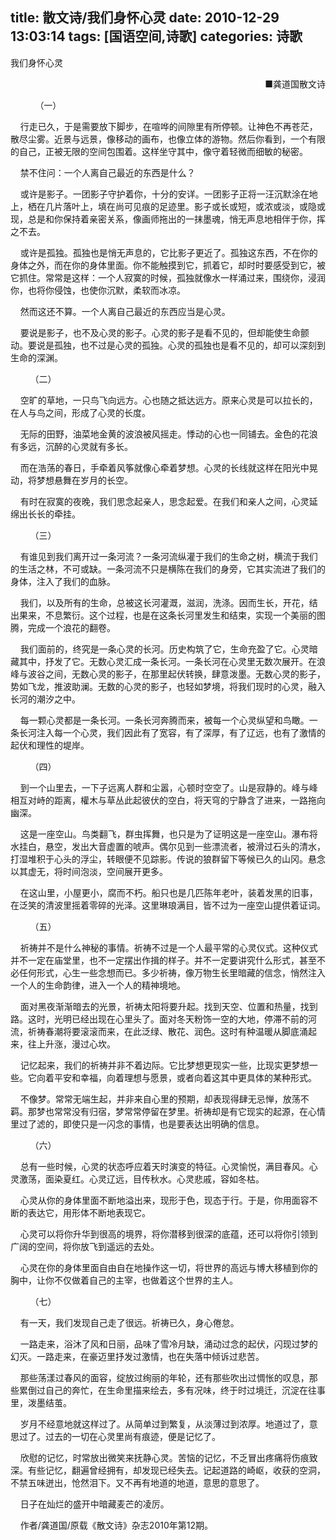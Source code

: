 title: 散文诗/我们身怀心灵
date: 2010-12-29 13:03:14
tags: [国语空间,诗歌]
categories: 诗歌
---
 <p>我们身怀心灵</p> 
 <p align="right">■龚道国散文诗</p> 
 <p> &nbsp;&nbsp;&nbsp;&nbsp;&nbsp;&nbsp;&nbsp;&nbsp;&nbsp;&nbsp;（一）</p> 
 <p>&nbsp;&nbsp;&nbsp; 行走已久，于是需要放下脚步，在喧哗的间隙里有所停顿。让神色不再苍茫，散尽尘雾。近景与远景，像移动的画布，也像立体的游物。然后你看到，一个有限的自己，正被无限的空间包围着。这样坐守其中，像守着轻微而细敏的秘密。</p> 
<!-- more --><p>&nbsp;&nbsp;&nbsp; 禁不住问：一个人离自己最近的东西是什么？</p> 
 <p>&nbsp;&nbsp;&nbsp; 或许是影子。一团影子守护着你，十分的安详。一团影子正将一汪沉默涂在地上，栖在几片落叶上，填在尚可见痕的足迹里。影子或长或短，或浓或淡，或隐或现，总是和你保持着亲密关系，像画师拖出的一抹墨魂，悄无声息地相伴于你，挥之不去。</p> 
 <p>&nbsp;&nbsp;&nbsp; 或许是孤独。孤独也是悄无声息的，它比影子更近了。孤独这东西，不在你的身体之外，而在你的身体里面。你不能触摸到它，抓着它，却时时要感受到它，被它抓住。常常是这样：一个人寂寞的时候，孤独就像水一样涌过来，围绕你，浸润你，也将你侵蚀，也使你沉默，柔软而冰凉。</p> 
 <p>&nbsp;&nbsp;&nbsp; 然而这还不算。一个人离自己最近的东西应当是心灵。</p> 
 <p>&nbsp;&nbsp;&nbsp; 要说是影子，也不及心灵的影子。心灵的影子是看不见的，但却能使生命颤动。要说是孤独，也不过是心灵的孤独。心灵的孤独也是看不见的，却可以深刻到生命的深渊。</p> 
 <p> &nbsp;&nbsp;&nbsp;&nbsp;&nbsp;&nbsp;&nbsp; （二）</p> 
 <p>&nbsp;&nbsp;&nbsp; 空旷的草地，一只鸟飞向远方。心也随之抵达远方。原来心灵是可以拉长的，在人与鸟之间，形成了心灵的长度。</p> 
 <p>&nbsp;&nbsp;&nbsp; 无际的田野，油菜地金黄的波浪被风摇走。悸动的心也一同铺去。金色的花浪有多远，沉醉的心灵就有多长。</p> 
 <p>&nbsp;&nbsp;&nbsp; 而在浩荡的春日，手牵着风筝就像心牵着梦想。心灵的长线就这样在阳光中晃动，将梦想悬舞在岁月的长空。</p> 
 <p>&nbsp;&nbsp;&nbsp; 有时在寂寞的夜晚，我们思念起亲人，思念起爱。在我们和亲人之间，心灵延绵出长长的牵挂。</p> 
 <p> &nbsp;&nbsp;&nbsp;&nbsp;&nbsp;&nbsp;&nbsp; （三）</p> 
 <p>&nbsp;&nbsp;&nbsp; 有谁见到我们离开过一条河流？一条河流纵灌于我们的生命之树，横流于我们的生活之林，不可或缺。一条河流不只是横陈在我们的身旁，它其实流进了我们的身体，注入了我们的血脉。</p> 
 <p>&nbsp;&nbsp;&nbsp; 我们，以及所有的生命，总被这长河灌溉，滋润，洗涤。因而生长，开花，结出果来，不息繁衍。这个过程，也是在这条长河里发生和结束，实现一个美丽的图腾，完成一个浪花的翻卷。</p> 
 <p>&nbsp;&nbsp;&nbsp; 我们面前的，终究是一条心灵的长河。历史构筑了它，生命充盈了它。心灵暗藏其中，抒发了它。无数心灵汇成一条长河。一条长河在心灵里无数次展开。在浪峰与波谷之间，无数心灵的影子，在那里起伏转换，肆意泼墨。无数心灵的影子，势如飞龙，推波助澜。无数的心灵的影子，也轻如梦境，将我们现时的心灵，融入长河的潮汐之中。</p> 
 <p>&nbsp;&nbsp;&nbsp; 每一颗心灵都是一条长河。一条长河奔腾而来，被每一个心灵纵望和鸟瞰。一条长河注入每一个心灵，我们因此有了宽容，有了深厚，有了辽远，也有了激情的起伏和理性的堤岸。</p> 
 <p> &nbsp;&nbsp;&nbsp;&nbsp;&nbsp;&nbsp;&nbsp; （四）</p> 
 <p>&nbsp;&nbsp;&nbsp; 到一个山里去，一下子远离人群和尘嚣，心顿时空空了。山是寂静的。峰与峰相互对峙的距离，權木与草丛此起彼伏的空白，将天穹的宁静含了进来，一路拖向幽深。</p> 
 <p>&nbsp;&nbsp;&nbsp; 这是一座空山。鸟类翻飞，群虫挥舞，也只是为了证明这是一座空山。瀑布将水挂白，悬空，发出大音虚置的唬声。偶尔见到一些漂流者，被滑过石头的清水，打湿堆积于心头的浮尘，转眼便不见踪影。传说的狼群留下等候已久的山冈。悬念以其虚无，将时间泡淡，空间展开更多。</p> 
 <p>&nbsp;&nbsp;&nbsp; 在这山里，小屋更小，腐而不朽。船只也是几匹陈年老叶，装着发黑的旧事，在泛笑的清波里摇着零碎的光泽。这里琳琅满目，皆不过为一座空山提供着证词。</p> 
 <p> &nbsp;&nbsp;&nbsp;&nbsp;&nbsp;&nbsp;&nbsp; （五）</p> 
 <p>&nbsp;&nbsp;&nbsp; 祈祷并不是什么神秘的事情。祈祷不过是一个人最平常的心灵仪式。这种仪式并不一定在庙堂里，也不一定摆出作揖的样子。并不一定要讲究什么形式，甚至不必任何形式，心生一些念想而已。多少祈祷，像万物生长里暗藏的信念，悄然注入一个人的生命韵律，进入一个人的精神境地。</p> 
 <p>&nbsp;&nbsp;&nbsp; 面对黑夜渐渐暗去的光景，祈祷太阳将要升起。找到天空、位置和热量，找到路。这时，光明已经出现在心里头了。面对冬天粉饰一空的大地，停滞不前的河流，祈祷春潮将要滚滚而来，在此泛绿、散花、润色。这时有种温暖从脚底涌起来，往上升涨，漫过心坎。</p> 
 <p>&nbsp;&nbsp;&nbsp; 记忆起来，我们的祈祷并非不着边际。它比梦想更现实一些，比现实更梦想一些。它向着平安和幸福，向着理想与愿景，或者向着这其中更具体的某种形式。</p> 
 <p>&nbsp;&nbsp;&nbsp; 不像梦。常常无端生起，并非来自心里的预期，却表现得肆无忌惮，放荡不羁。那梦也常常没有归宿，梦常常停留在梦里。祈祷却是有它现实的起源，在心情里过了滤的，即使只是一闪念的事情，也是要表达出明确的信息。</p> 
 <p> &nbsp;&nbsp;&nbsp;&nbsp;&nbsp;&nbsp;&nbsp; （六）</p> 
 <p>&nbsp;&nbsp;&nbsp; 总有一些时候，心灵的状态呼应着天时演变的特征。心灵愉悦，满目春风。心灵激荡，面染夏红。心灵辽远，目传秋水。心灵悲戚，容如冬枯。</p> 
 <p>&nbsp;&nbsp;&nbsp; 心灵从你的身体里面不断地溢出来，现形于色，现态于行。于是，你用面容不断的表达它，用形体不断地表现它。</p> 
 <p>&nbsp;&nbsp;&nbsp; 心灵可以将你升华到很高的境界，将你潜移到很深的底蕴，还可以将你引领到广阔的空间，将你放飞到遥远的去处。</p> 
 <p>&nbsp;&nbsp;&nbsp; 心灵在你的身体里面自由自在地操作这一切，将世界的高远与博大移植到你的胸中，让你不仅做着自己的主宰，也做着这个世界的主人。</p> 
 <p> &nbsp;&nbsp;&nbsp;&nbsp;&nbsp;&nbsp;&nbsp; （七）</p> 
 <p>&nbsp;&nbsp;&nbsp; 有一天，我们发现自己走了很远。祈祷已久，身心倦怠。</p> 
 <p>&nbsp;&nbsp;&nbsp; 一路走来，浴沐了风和日丽，品味了雪冷月缺，涌动过念的起伏，闪现过梦的幻灭。一路走来，在豪迈里抒发过激情，也在失落中倾诉过悲苦。</p> 
 <p>&nbsp;&nbsp;&nbsp; 那些荡漾过春风的面容，绽放过绚丽的年轮，还有那些吹出过惆怅的叹息，那些累倒过自己的奔忙，在生命里描来绘去，多有况味，终于时过境迁，沉淀在往事里，泼墨结茧。</p> 
 <p>&nbsp;&nbsp;&nbsp; 岁月不经意地就这样过了。从简单过到繁复，从淡薄过到浓厚。地道过了，意思过了。过去的一切在心灵里尚有痕迹，便是记忆了。</p> 
 <p>&nbsp;&nbsp;&nbsp; 欣慰的记忆，时常放出微笑来抚静心灵。苦恼的记忆，不乏冒出疼痛将伤痕致深。有些记忆，翻遍曾经拥有，却发现已经失去。记起道路的崎岖，收获的空洞，不禁五味迸出，怆然泪下。又不再有地道的地道，意思的意思了。</p> 
 <p>&nbsp;&nbsp;&nbsp; 日子在灿烂的盛开中暗藏麦芒的凌厉。</p> 
 <p>&nbsp;&nbsp;&nbsp; 作者/龚道国/原载《散文诗》杂志2010年第12期。</p> 
